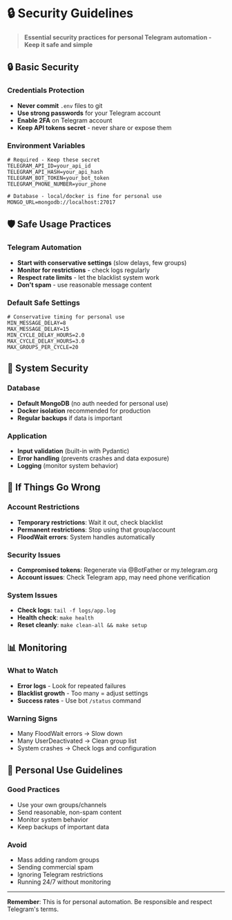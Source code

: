 # 🔒 Security Guidelines

> **Essential security practices for personal Telegram automation - Keep it safe and simple**

## 🔒 Basic Security

### Credentials Protection
- **Never commit** `.env` files to git
- **Use strong passwords** for your Telegram account
- **Enable 2FA** on Telegram account
- **Keep API tokens secret** - never share or expose them

### Environment Variables
```env
# Required - Keep these secret
TELEGRAM_API_ID=your_api_id
TELEGRAM_API_HASH=your_api_hash  
TELEGRAM_BOT_TOKEN=your_bot_token
TELEGRAM_PHONE_NUMBER=your_phone

# Database - local/docker is fine for personal use
MONGO_URL=mongodb://localhost:27017
```

## 🛡️ Safe Usage Practices

### Telegram Automation
- **Start with conservative settings** (slow delays, few groups)
- **Monitor for restrictions** - check logs regularly
- **Respect rate limits** - let the blacklist system work
- **Don't spam** - use reasonable message content

### Default Safe Settings
```env
# Conservative timing for personal use
MIN_MESSAGE_DELAY=8
MAX_MESSAGE_DELAY=15
MIN_CYCLE_DELAY_HOURS=2.0
MAX_CYCLE_DELAY_HOURS=3.0
MAX_GROUPS_PER_CYCLE=20
```

## 🔧 System Security

### Database
- **Default MongoDB** (no auth needed for personal use)
- **Docker isolation** recommended for production
- **Regular backups** if data is important

### Application
- **Input validation** (built-in with Pydantic)
- **Error handling** (prevents crashes and data exposure)
- **Logging** (monitor system behavior)

## 🚨 If Things Go Wrong

### Account Restrictions
- **Temporary restrictions**: Wait it out, check blacklist
- **Permanent restrictions**: Stop using that group/account
- **FloodWait errors**: System handles automatically

### Security Issues
- **Compromised tokens**: Regenerate via @BotFather or my.telegram.org
- **Account issues**: Check Telegram app, may need phone verification

### System Issues
- **Check logs**: `tail -f logs/app.log`
- **Health check**: `make health`
- **Reset cleanly**: `make clean-all && make setup`

## 📊 Monitoring

### What to Watch
- **Error logs** - Look for repeated failures
- **Blacklist growth** - Too many = adjust settings
- **Success rates** - Use bot `/status` command

### Warning Signs
- Many FloodWait errors → Slow down
- Many UserDeactivated → Clean group list
- System crashes → Check logs and configuration

## 🎯 Personal Use Guidelines

### Good Practices
- Use your own groups/channels
- Send reasonable, non-spam content
- Monitor system behavior
- Keep backups of important data

### Avoid
- Mass adding random groups
- Sending commercial spam
- Ignoring Telegram restrictions
- Running 24/7 without monitoring

---

**Remember**: This is for personal automation. Be responsible and respect Telegram's terms.